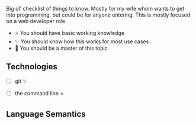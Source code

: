 Big ol' checklist of things to know. Mostly for my wife whom wants to get into programming, but could be for anyone entering. This is mostly focused on a web developer role.

- :star: You should have basic working knowledge
- :sparkles: You should know how this works for most use cases
- :dizzy: You should be a master of this topic

## Technologies

- [ ] git :sparkles:
- [ ] the command line :star:




## Language Semantics 

##